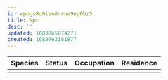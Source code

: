 ```yaml
---
id: wpogs8o0iso8nrue9ep6bz5
title: Npc
desc: ''
updated: 1689765074271
created: 1689763181877
---
```

|Species|Status|Occupation|Residence|
|:-:|:-:|:-:|:-:|
|  |  |  |  |
<br/>
